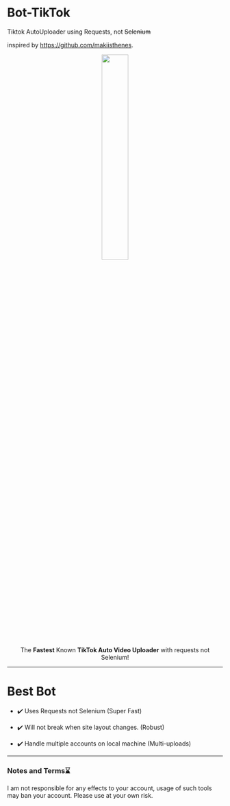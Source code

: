 # Bot-TikTok

Tiktok AutoUploader using Requests, not ~~Selenium~~

inspired by https://github.com/makiisthenes.

<p align="center">
<image src="https://user-images.githubusercontent.com/52138450/111885490-04ab6680-89c0-11eb-955a-f833577b4406.png" width="35%">
</p>

<p align="center">The <strong>Fastest</strong> Known <strong>TikTok Auto Video Uploader</strong> with requests not Selenium!</p>

--------------------------------------

# Best Bot

- ✔️ Uses Requests not Selenium (Super Fast)

- ✔️ Will not break when site layout changes. (Robust)

- ✔️ Handle multiple accounts on local machine (Multi-uploads)

--------------------------------------

### Notes and Terms⌛

I am not responsible for any effects to your account, usage of such tools may ban your account. Please use at your own risk. 
